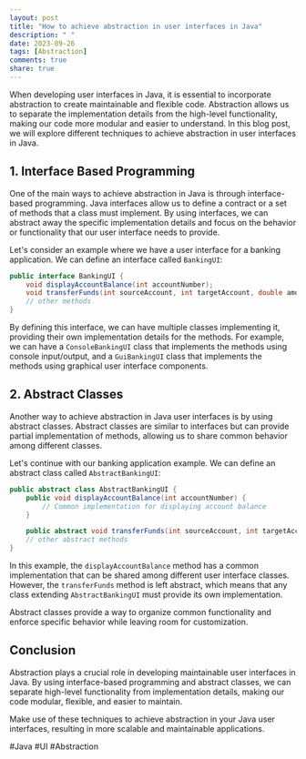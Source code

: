 ```yaml
---
layout: post
title: "How to achieve abstraction in user interfaces in Java"
description: " "
date: 2023-09-26
tags: [Abstraction]
comments: true
share: true
---
```


When developing user interfaces in Java, it is essential to incorporate abstraction to create maintainable and flexible code. Abstraction allows us to separate the implementation details from the high-level functionality, making our code more modular and easier to understand. In this blog post, we will explore different techniques to achieve abstraction in user interfaces in Java.

## 1. Interface Based Programming

One of the main ways to achieve abstraction in Java is through interface-based programming. Java interfaces allow us to define a contract or a set of methods that a class must implement. By using interfaces, we can abstract away the specific implementation details and focus on the behavior or functionality that our user interface needs to provide.

Let's consider an example where we have a user interface for a banking application. We can define an interface called `BankingUI`:

```java
public interface BankingUI {
    void displayAccountBalance(int accountNumber);
    void transferFunds(int sourceAccount, int targetAccount, double amount);
    // other methods
}
```

By defining this interface, we can have multiple classes implementing it, providing their own implementation details for the methods. For example, we can have a `ConsoleBankingUI` class that implements the methods using console input/output, and a `GuiBankingUI` class that implements the methods using graphical user interface components.

## 2. Abstract Classes

Another way to achieve abstraction in Java user interfaces is by using abstract classes. Abstract classes are similar to interfaces but can provide partial implementation of methods, allowing us to share common behavior among different classes.

Let's continue with our banking application example. We can define an abstract class called `AbstractBankingUI`:

```java
public abstract class AbstractBankingUI {
    public void displayAccountBalance(int accountNumber) {
        // Common implementation for displaying account balance
    }

    public abstract void transferFunds(int sourceAccount, int targetAccount, double amount);
    // other abstract methods
}
```

In this example, the `displayAccountBalance` method has a common implementation that can be shared among different user interface classes. However, the `transferFunds` method is left abstract, which means that any class extending `AbstractBankingUI` must provide its own implementation.

Abstract classes provide a way to organize common functionality and enforce specific behavior while leaving room for customization.

## Conclusion

Abstraction plays a crucial role in developing maintainable user interfaces in Java. By using interface-based programming and abstract classes, we can separate high-level functionality from implementation details, making our code modular, flexible, and easier to maintain.

Make use of these techniques to achieve abstraction in your Java user interfaces, resulting in more scalable and maintainable applications.

#Java #UI #Abstraction
